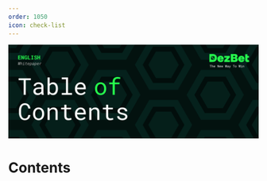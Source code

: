 ```yaml
---
order: 1050
icon: check-list
---
```

![](/static/headers/DezBet_Table_Of_Contents_ENG.png)

# Contents
